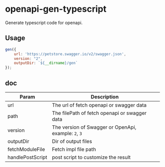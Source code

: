 # openapi-gen-typescript
Generate typescript code for openapi.

## Usage

```javascript
gen({
    url: 'https://petstore.swagger.io/v2/swagger.json',
    version: "2",
    outputDir: `${__dirname}/gen`
});
```

## doc

| Param            | Description                                          |
| ---------------- | ---------------------------------------------------- |
| url              | The url of fetch openapi or swagger data             |
| path             | The filePath of fetch openapi or swagger data        |
| version          | The version of Swagger or OpenApi, example: `2`, `3` |
| outputDir        | Dir of output files                                  |
| fetchModuleFile  | Fetch impl file path                                 |
| handlePostScript | post script to customize the result                  |


